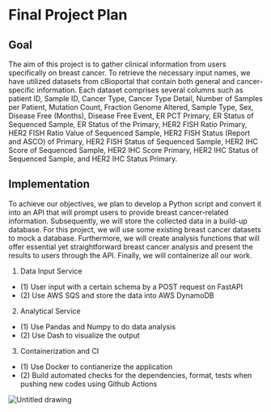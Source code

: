 # Final Project Plan

## Goal
The aim of this project is to gather clinical information from users specifically on breast cancer. To retrieve the necessary input names, we have utilized datasets from cBioportal that contain both general and cancer-specific information. Each dataset comprises several columns such as patient ID, Sample ID, Cancer Type, Cancer Type Detail, Number of Samples per Patient, Mutation Count, Fraction Genome Altered, Sample Type, Sex, Disease Free (Months), Disease Free Event, ER PCT Primary, ER Status of Sequenced Sample, ER Status of the Primary, HER2 FISH Ratio Primary, HER2 FISH Ratio Value of Sequenced Sample, HER2 FISH Status (Report and ASCO) of Primary, HER2 FISH Status of Sequenced Sample, HER2 IHC Score of Sequenced Sample, HER2 IHC Score Primary, HER2 IHC Status of Sequenced Sample, and HER2 IHC Status Primary.


## Implementation
To achieve our objectives, we plan to develop a Python script and convert it into an API that will prompt users to provide breast cancer-related information. Subsequently, we will store the collected data in a build-up database. For this project, we will use some existing breast cancer datasets to mock a database. Furthermore, we will create analysis functions that will offer essential yet straightforward breast cancer analysis and present the results to users through the API. Finally, we will containerize all our work.

1. Data Input Service
- (1) User input with a certain schema by a POST request on FastAPI
- (2) Use AWS SQS and store the data into AWS DynamoDB

2. Analytical Service
- (1) Use Pandas and Numpy to do data analysis
- (2) Use Dash to visualize the output

3. Containerization and CI
- (1) Use Docker to contianerize the application
- (2) Build automated checks for the dependencies, format, tests when pushing new codes using Github Actions

![Untitled drawing](https://user-images.githubusercontent.com/70648104/230992080-781d7835-48cb-4170-bd17-e628a2373beb.jpg)
